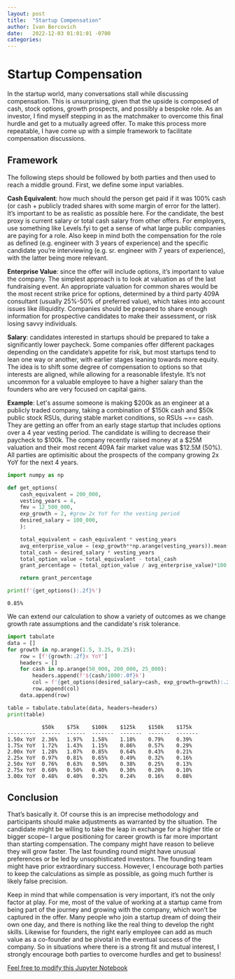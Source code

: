 ```yaml
---
layout: post
title:  "Startup Compensation"
author: Ivan Bercovich
date:   2022-12-03 01:01:01 -0700
categories:
---
```


# Startup Compensation #

In the startup world, many conversations stall while discussing compensation. This is unsurprising, given that the upside is composed of cash, stock options, growth prospects, and possibly a bespoke role. As an investor, I find myself stepping in as the matchmaker to overcome this final hurdle and get to a mutually agreed offer. To make this process more repeatable, I have come up with a simple framework to facilitate compensation discussions.

## Framework ##

The following steps should be followed by both parties and then used to reach a middle ground. First, we define some input variables.

**Cash Equivalent**: how much should the person get paid if it was 100% cash (or cash + publicly traded shares with some margin of error for the latter). It’s important to be as realistic as possible here. For the candidate, the best proxy is current salary or total cash salary from other offers. For employers, use something like Levels.fyi to get a sense of what large public companies are paying for a role. Also keep in mind both the compensation for the role as defined (e.g. engineer with 3 years of experience) and the specific candidate you’re interviewing (e.g. sr. engineer with 7 years of experience), with the latter being more relevant.

**Enterprise Value**: since the offer will include options, it’s important to value the company. The simplest approach is to look at valuation as of the last fundraising event. An appropriate valuation for common shares would be the most recent strike price for options, determined by a third party 409A consultant (usually 25%-50% of preferred value), which takes into account issues like illiquidity. Companies should be prepared to share enough information for prospective candidates to make their assessment, or risk losing savvy individuals.

**Salary**: candidates interested in startups should be prepared to take a significantly lower paycheck. Some companies offer different packages depending on the candidate’s appetite for risk, but most startups tend to lean one way or another, with earlier stages leaning towards more equity. The idea is to shift some degree of compensation to options so that interests are aligned, while allowing for a reasonable lifestyle. It’s not uncommon for a valuable employee to have a higher salary than the founders who are very focused on capital gains.

**Example**: Let's assume someone is making $200k as an engineer at a publicly traded company, taking a combination of $150k cash and $50k public stock RSUs, during stable market conditions, so RSUs ~== cash. They are getting an offer from an early stage startup that includes options over a 4 year vesting period. The candidate is willing to decrease their paycheck to $100k. The company recently raised money at a $25M valuation and their most recent 409A fair market value was $12.5M (50%). All parties are optimisitic about the prospects of the company growing 2x YoY for the next 4 years.




```python
import numpy as np

def get_options(
    cash_equivalent = 200_000,
    vesting_years = 4,
    fmv = 12_500_000,
    exp_growth = 2, #grow 2x YoY for the vesting period
    desired_salary = 100_000,
    ):

    total_equivalent = cash_equivalent * vesting_years
    avg_enterprise_value = (exp_growth**np.arange(vesting_years)).mean()*fmv
    total_cash = desired_salary * vesting_years
    total_option_value = total_equivalent - total_cash
    grant_percentage = (total_option_value / avg_enterprise_value)*100

    return grant_percentage

print(f'{get_options():.2f}%')

```

    0.85%


We can extend our calculation to show a variety of outcomes as we change growth rate assumptions and the candidate's risk tolerance.


```python
import tabulate
data = []
for growth in np.arange(1.5, 3.25, 0.25):
    row = [f'{growth:.2f}x YoY']
    headers = []
    for cash in np.arange(50_000, 200_000, 25_000):
        headers.append(f'${cash/1000:.0f}k')
        col = f'{get_options(desired_salary=cash, exp_growth=growth):.2f}%'
        row.append(col)
    data.append(row)

table = tabulate.tabulate(data, headers=headers)
print(table)
```

               $50k    $75k    $100k    $125k    $150k    $175k
    ---------  ------  ------  -------  -------  -------  -------
    1.50x YoY  2.36%   1.97%   1.58%    1.18%    0.79%    0.39%
    1.75x YoY  1.72%   1.43%   1.15%    0.86%    0.57%    0.29%
    2.00x YoY  1.28%   1.07%   0.85%    0.64%    0.43%    0.21%
    2.25x YoY  0.97%   0.81%   0.65%    0.49%    0.32%    0.16%
    2.50x YoY  0.76%   0.63%   0.50%    0.38%    0.25%    0.13%
    2.75x YoY  0.60%   0.50%   0.40%    0.30%    0.20%    0.10%
    3.00x YoY  0.48%   0.40%   0.32%    0.24%    0.16%    0.08%


## Conclusion ##

That’s basically it. Of course this is an imprecise methodology and participants should make adjustments as warranted by the situation. The candidate might be willing to take the leap in exchange for a higher title or bigger scope– I argue positioning for career growth is far more important than starting compensation.  The company might have reason to believe they will grow faster. The last founding round might have unusual preferences or be led by unsophisticated investors. The founding team might have prior extraordinary success. However, I encourage both parties to keep the calculations as simple as possible, as going much further is likely false precision.

Keep in mind that while compensation is very important, it’s not the only factor at play. For me, most of the value of working at a startup came from being part of the journey and growing with the company, which won’t be captured in the offer. Many people who join a startup dream of doing their own one day, and there is nothing like the real thing to develop the right skills. Likewise for founders, the right early employee can add as much value as a co-founder and be pivotal in the eventual success of the company. So in situations where there is a strong fit and mutual interest, I strongly encourage both parties to overcome hurdles and get to business!

[Feel free to modify this Jupyter Notebook](https://github.com/ibercovich/ibercovich.github.io/blob/master/notebooks/compensation.ipynb)

